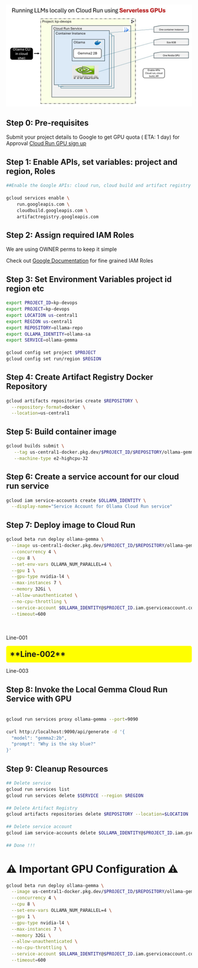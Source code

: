 ![Architecture Diagram](serverless-gpus-with-cloud-run.jpg)

## Step 0: Pre-requisites 

Submit your project details to Google to get GPU quota ( ETA: 1 day) for Approval 
[Cloud Run GPU sign up](https://services.google.com/fb/forms/cloudrungpusignup/)



## Step 1: Enable APIs, set variables: project and region, Roles

```bash
##Enable the Google APIs: cloud run, cloud build and artifact registry

gcloud services enable \
    run.googleapis.com \
    cloudbuild.googleapis.com \
    artifactregistry.googleapis.com
```


## Step 2: Assign required IAM Roles 
We are using OWNER perms to keep it simple 

Check out [Google Documentation](https://cloud.google.com/run/docs/tutorials/gpu-gemma2-with-ollama?utm_source=youtube&utm_medium=unpaidsoc&utm_campaign=CDR_efrainpedroza_gemma2_iy-z00bfnoc_ServerlessExpeditions_092724&utm_content=description) for fine grained IAM Roles


## Step 3: Set Environment Variables project id region etc 

```bash
export PROJECT_ID=kp-devops
export PROJECT=kp-devops
export LOCATION us-central1
export REGION us-central1
export REPOSITORY=ollama-repo
export OLLAMA_IDENTITY=ollama-sa
export SERVICE=ollama-gemma

gcloud config set project $PROJECT
gcloud config set run/region $REGION

```

## Step 4: Create Artifact Registry Docker Repository 

```bash
gcloud artifacts repositories create $REPOSITORY \
  --repository-format=docker \
  --location=us-central1

```

## Step 5: Build container image  

```bash
gcloud builds submit \
   --tag us-central1-docker.pkg.dev/$PROJECT_ID/$REPOSITORY/ollama-gemma \
   --machine-type e2-highcpu-32

```

## Step 6: Create a service account for our cloud run service 

```bash
gcloud iam service-accounts create $OLLAMA_IDENTITY \
  --display-name="Service Account for Ollama Cloud Run service"

```


## Step 7: Deploy image to Cloud Run  

```bash
gcloud beta run deploy ollama-gemma \
  --image us-central1-docker.pkg.dev/$PROJECT_ID/$REPOSITORY/ollama-gemma \
  --concurrency 4 \
  --cpu 8 \
  --set-env-vars OLLAMA_NUM_PARALLEL=4 \
  --gpu 1 \
  --gpu-type nvidia-l4 \
  --max-instances 7 \
  --memory 32Gi \
  --allow-unauthenticated \
  --no-cpu-throttling \
  --service-account $OLLAMA_IDENTITY@$PROJECT_ID.iam.gserviceaccount.com \
  --timeout=600

  
```

Line-001

<div style="background-color: #ffff00; padding: 10px; border-radius: 5px;">
  <h2 style="margin: 0;">**Line-002**</h2>
</div>

Line-003


## Step 8: Invoke the Local Gemma Cloud Run Service with GPU 
```bash

gcloud run services proxy ollama-gemma --port=9090

curl http://localhost:9090/api/generate -d '{
  "model": "gemma2:2b",
  "prompt": "Why is the sky blue?"
}'

```

## Step 9: Cleanup Resources
```bash
## Delete service
gcloud run services list
gcloud run services delete $SERVICE --region $REGION

## Delete Artifact Registry
gcloud artifacts repositories delete $REPOSITORY --location=$LOCATION

## Delete service account 
gcloud iam service-accounts delete $OLLAMA_IDENTITY@$PROJECT_ID.iam.gserviceaccount.com

## Done !!! 

```



# ⚠️ Important GPU Configuration ⚠️

```bash
gcloud beta run deploy ollama-gemma \
  --image us-central1-docker.pkg.dev/$PROJECT_ID/$REPOSITORY/ollama-gemma \
  --concurrency 4 \
  --cpu 8 \
  --set-env-vars OLLAMA_NUM_PARALLEL=4 \
  --gpu 1 \
  --gpu-type nvidia-l4 \
  --max-instances 7 \
  --memory 32Gi \
  --allow-unauthenticated \
  --no-cpu-throttling \
  --service-account $OLLAMA_IDENTITY@$PROJECT_ID.iam.gserviceaccount.com \
  --timeout=600

   

